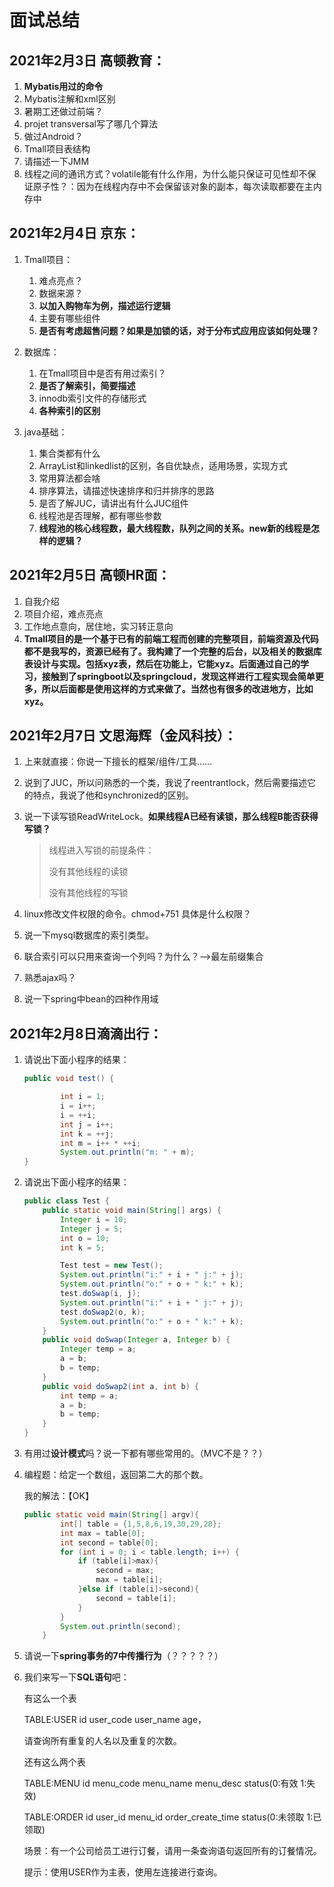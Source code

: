 # 面试总结

## 2021年2月3日 高顿教育：

1. **Mybatis用过的命令**
2. Mybatis注解和xml区别
3. 暑期工还做过前端？
4. projet transversal写了哪几个算法
5. 做过Android？
6. Tmall项目表结构
7. 请描述一下JMM
8. 线程之间的通讯方式？volatile能有什么作用，为什么能只保证可见性却不保证原子性？：因为在线程内存中不会保留该对象的副本，每次读取都要在主内存中



## 2021年2月4日 京东：

1. Tmall项目：

   1. 难点亮点？
   2. 数据来源？
   3. **以加入购物车为例，描述运行逻辑**
   4. 主要有哪些组件
   5. **是否有考虑超售问题？如果是加锁的话，对于分布式应用应该如何处理？**

2. 数据库：

   1. 在Tmall项目中是否有用过索引？
   2. **是否了解索引，简要描述**
   3. innodb索引文件的存储形式
   4. **各种索引的区别**

3. java基础：

   1. 集合类都有什么
   2. ArrayList和linkedlist的区别，各自优缺点，适用场景，实现方式
   3. 常用算法都会啥
   4. 排序算法，请描述快速排序和归并排序的思路
   5. 是否了解JUC，请讲出有什么JUC组件
   6. 线程池是否理解，都有哪些参数
   7. **线程池的核心线程数，最大线程数，队列之间的关系。new新的线程是怎样的逻辑？**

   

   

## 2021年2月5日 高顿HR面：

1. 自我介绍
2. 项目介绍，难点亮点
3. 工作地点意向，居住地，实习转正意向
4. **Tmall项目的是一个基于已有的前端工程而创建的完整项目，前端资源及代码都不是我写的，资源已经有了。我构建了一个完整的后台，以及相关的数据库表设计与实现。包括xyz表，然后在功能上，它能xyz。后面通过自己的学习，接触到了springboot以及springcloud，发现这样进行工程实现会简单更多，所以后面都是使用这样的方式来做了。当然也有很多的改进地方，比如xyz。**





## 2021年2月7日 文思海辉（金风科技）：

1. 上来就直接：你说一下擅长的框架/组件/工具……

2. 说到了JUC，所以问熟悉的一个类，我说了reentrantlock，然后需要描述它的特点，我说了他和synchronized的区别。

3. 说一下读写锁ReadWriteLock。**如果线程A已经有读锁，那么线程B能否获得写锁？**

   > 线程进入写锁的前提条件：
   >
   > 没有其他线程的读锁
   >
   > 没有其他线程的写锁

4. linux修改文件权限的命令。chmod+751 具体是什么权限？

5. 说一下mysql数据库的索引类型。

6. 联合索引可以只用来查询一个列吗？为什么？-->最左前缀集合

7. 熟悉ajax吗？

8. 说一下spring中bean的四种作用域

   





## 2021年2月8日滴滴出行：

1. 请说出下面小程序的结果：

   ```java
   public void test() {
   
           int i = 1;
           i = i++;
           i = ++i;
           int j = i++;
           int k = ++j;
           int m = i++ * ++i;
           System.out.println("m: " + m);
   }
   ```
   
2. 请说出下面小程序的结果：

   ```java
   public class Test {
       public static void main(String[] args) {
           Integer i = 10;
           Integer j = 5;
           int o = 10;
           int k = 5;
   
           Test test = new Test();
           System.out.println("i:" + i + " j:" + j);
           System.out.println("o:" + o + " k:" + k);
           test.doSwap(i, j);
           System.out.println("i:" + i + " j:" + j);
           test.doSwap2(o, k);
           System.out.println("o:" + o + " k:" + k);
       }
       public void doSwap(Integer a, Integer b) {
           Integer temp = a;
           a = b;
           b = temp;
       }
       public void doSwap2(int a, int b) {
           int temp = a;
           a = b;
           b = temp;
       }
   }
   ```


3. 有用过**设计模式**吗？说一下都有哪些常用的。（MVC不是？？）

4. 编程题：给定一个数组，返回第二大的那个数。

   我的解法：【OK】

   ```java
   public static void main(String[] argv){
           int[] table = {1,5,8,6,19,30,29,28};
           int max = table[0];
           int second = table[0];
           for (int i = 0; i < table.length; i++) {
               if (table[i]>max){
                   second = max;
                   max = table[i];
               }else if (table[i]>second){
                   second = table[i];
               }
           }
           System.out.println(second);
       }
   ```

5. 请说一下**spring事务的7中传播行为**（？？？？？）

6. 我们来写一下**SQL语句**吧：

   有这么一个表 

   TABLE:USER    id user_code user_name age，

   请查询所有重复的人名以及重复的次数。

   

   还有这么两个表 

   TABLE:MENU    id menu_code menu_name menu_desc status(0:有效 1:失效)    

   TABLE:ORDER    id user_id menu_id order_create_time status(0:未领取 1:已领取)

   场景：有一个公司给员工进行订餐，请用一条查询语句返回所有的订餐情况。

   提示：使用USER作为主表，使用左连接进行查询。

























